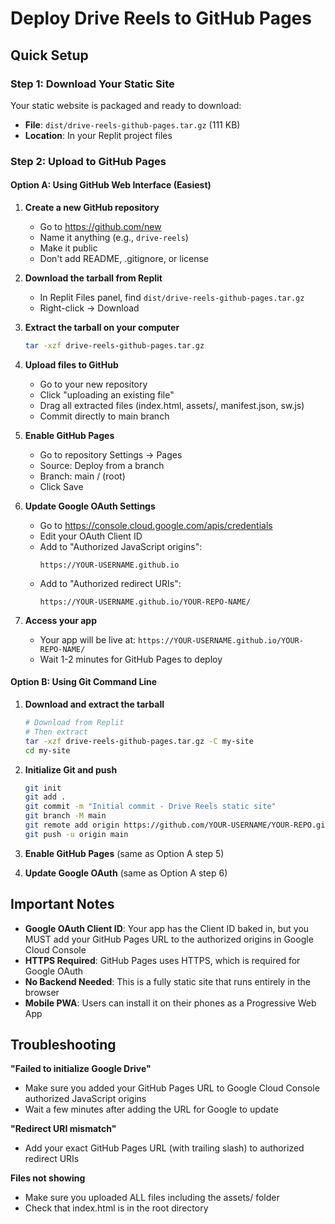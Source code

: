 # Deploy Drive Reels to GitHub Pages

## Quick Setup

### Step 1: Download Your Static Site
Your static website is packaged and ready to download:
- **File**: `dist/drive-reels-github-pages.tar.gz` (111 KB)
- **Location**: In your Replit project files

### Step 2: Upload to GitHub Pages

#### Option A: Using GitHub Web Interface (Easiest)

1. **Create a new GitHub repository**
   - Go to https://github.com/new
   - Name it anything (e.g., `drive-reels`)
   - Make it public
   - Don't add README, .gitignore, or license

2. **Download the tarball from Replit**
   - In Replit Files panel, find `dist/drive-reels-github-pages.tar.gz`
   - Right-click → Download

3. **Extract the tarball on your computer**
   ```bash
   tar -xzf drive-reels-github-pages.tar.gz
   ```

4. **Upload files to GitHub**
   - Go to your new repository
   - Click "uploading an existing file"
   - Drag all extracted files (index.html, assets/, manifest.json, sw.js)
   - Commit directly to main branch

5. **Enable GitHub Pages**
   - Go to repository Settings → Pages
   - Source: Deploy from a branch
   - Branch: main / (root)
   - Click Save

6. **Update Google OAuth Settings**
   - Go to https://console.cloud.google.com/apis/credentials
   - Edit your OAuth Client ID
   - Add to "Authorized JavaScript origins":
     ```
     https://YOUR-USERNAME.github.io
     ```
   - Add to "Authorized redirect URIs":
     ```
     https://YOUR-USERNAME.github.io/YOUR-REPO-NAME/
     ```

7. **Access your app**
   - Your app will be live at: `https://YOUR-USERNAME.github.io/YOUR-REPO-NAME/`
   - Wait 1-2 minutes for GitHub Pages to deploy

#### Option B: Using Git Command Line

1. **Download and extract the tarball**
   ```bash
   # Download from Replit
   # Then extract
   tar -xzf drive-reels-github-pages.tar.gz -C my-site
   cd my-site
   ```

2. **Initialize Git and push**
   ```bash
   git init
   git add .
   git commit -m "Initial commit - Drive Reels static site"
   git branch -M main
   git remote add origin https://github.com/YOUR-USERNAME/YOUR-REPO.git
   git push -u origin main
   ```

3. **Enable GitHub Pages** (same as Option A step 5)

4. **Update Google OAuth** (same as Option A step 6)

## Important Notes

- **Google OAuth Client ID**: Your app has the Client ID baked in, but you MUST add your GitHub Pages URL to the authorized origins in Google Cloud Console
- **HTTPS Required**: GitHub Pages uses HTTPS, which is required for Google OAuth
- **No Backend Needed**: This is a fully static site that runs entirely in the browser
- **Mobile PWA**: Users can install it on their phones as a Progressive Web App

## Troubleshooting

**"Failed to initialize Google Drive"**
- Make sure you added your GitHub Pages URL to Google Cloud Console authorized JavaScript origins
- Wait a few minutes after adding the URL for Google to update

**"Redirect URI mismatch"**
- Add your exact GitHub Pages URL (with trailing slash) to authorized redirect URIs

**Files not showing**
- Make sure you uploaded ALL files including the assets/ folder
- Check that index.html is in the root directory
